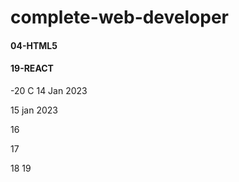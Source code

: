 # complete-web-developer

#### 04-HTML5
#### 19-REACT

-20 C
14 Jan 2023 

15 jan 2023

16

17

18 19
